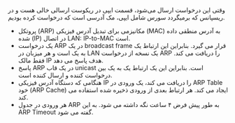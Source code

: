 

وقتی این درخواست ارسال می‌شود، قسمت ایپی در ریکوست ارسالی خالی هست و در ریسپانس که برمیگردد سورس 
شامل ایپی، مک آدرسی است که درخواست کرده بودیم.

-   پروتکل (ARP) مکانیزمی برای تبدیل آدرس فیزیکی (MAC) به آدرس منطقی داده شده (IP) در اتصال LAN: IP-to-MAC است.
-   یک درخواست ARP در یک broadcast frame قرار می گیرد. بنابراین این ارتباط یک به یک است و هر میزبان در LAN یک نسخه از درخواست ARP را دریافت می کند. فقط مالک IP هدف پاسخ می دهد.
-   پاسخ ARP در یک قاب unicast است. بنابراین این یک ارتباط یک به یک بین درخواست کننده و ارسال کننده است.
-   هنگامی که دستگاه آدرس فیزیکی IP را دریافت می کند، یک ورودی در ARP Table خود (ARP Cache) ایجاد می کند. هر ارتباط بعدی از ورودی ذخیره شده استفاده می کند.
-   هر ورودی در جدول ARP به طور پیش فرض ۴ ساعت نگه داشته می شود. به این ARP Timeout گفته می شود.
